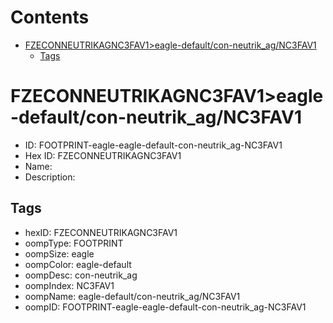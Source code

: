 



Contents
========

* [FZECONNEUTRIKAGNC3FAV1>eagle-default/con-neutrik_ag/NC3FAV1](#fzeconneutrikagnc3fav1eagle-defaultcon-neutrik_agnc3fav1)
	* [Tags](#tags)

# FZECONNEUTRIKAGNC3FAV1>eagle-default/con-neutrik_ag/NC3FAV1

- ID: FOOTPRINT-eagle-eagle-default-con-neutrik_ag-NC3FAV1
- Hex ID: FZECONNEUTRIKAGNC3FAV1
- Name: 
- Description: 

## Tags

- hexID: FZECONNEUTRIKAGNC3FAV1
- oompType: FOOTPRINT
- oompSize: eagle
- oompColor: eagle-default
- oompDesc: con-neutrik_ag
- oompIndex: NC3FAV1
- oompName: eagle-default/con-neutrik_ag/NC3FAV1
- oompID: FOOTPRINT-eagle-eagle-default-con-neutrik_ag-NC3FAV1
